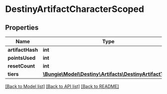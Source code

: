 # DestinyArtifactCharacterScoped

## Properties
Name | Type | Description | Notes
------------ | ------------- | ------------- | -------------
**artifactHash** | **int** |  | [optional] 
**pointsUsed** | **int** |  | [optional] 
**resetCount** | **int** |  | [optional] 
**tiers** | [**\Bungie\Model\Destiny\Artifacts\DestinyArtifactTier[]**](DestinyArtifactTier.md) |  | [optional] 

[[Back to Model list]](../README.md#documentation-for-models) [[Back to API list]](../README.md#documentation-for-api-endpoints) [[Back to README]](../README.md)


